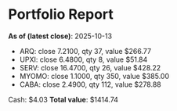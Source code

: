 # Portfolio Report
**As of (latest close)**: 2025-10-13

- ARQ: close 7.2100, qty 37, value $266.77
- UPXI: close 6.4800, qty 8, value $51.84
- SERV: close 16.4700, qty 26, value $428.22
- MYOMO: close 1.1000, qty 350, value $385.00
- CABA: close 2.4900, qty 112, value $278.88

Cash: $4.03
**Total value**: $1414.74